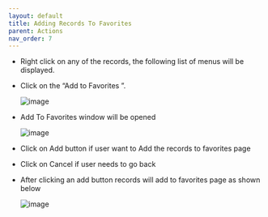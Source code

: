 ```yaml
---
layout: default
title: Adding Records To Favorites
parent: Actions
nav_order: 7
---
```


- Right click on any of the records, the following list of menus will be displayed.
- Click on the “Add to Favorites ”.

   ![image](https://user-images.githubusercontent.com/119289294/205022030-b70e3e66-89df-4c2c-93be-470212fd3948.png)
   
- Add To Favorites window will be opened

   ![image](https://user-images.githubusercontent.com/119289294/205022436-1d2d9966-15c2-4d5e-96e2-0b00b2babc8f.png)

- Click on Add button if user want to Add the records to favorites page
- Click on Cancel if user needs to go back 
- After clicking an add button records will add to favorites page as shown below

   ![image](https://user-images.githubusercontent.com/119289294/205022840-e69789ca-d9b2-48da-9306-03dbf33e2d9d.png)
